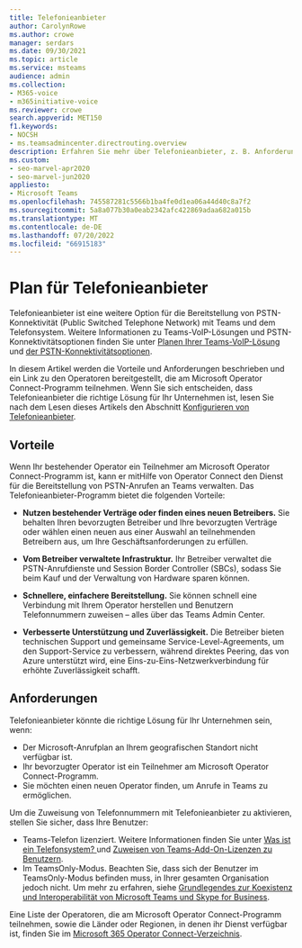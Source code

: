 ```yaml
---
title: Telefonieanbieter
author: CarolynRowe
ms.author: crowe
manager: serdars
ms.date: 09/30/2021
ms.topic: article
ms.service: msteams
audience: admin
ms.collection:
- M365-voice
- m365initiative-voice
ms.reviewer: crowe
search.appverid: MET150
f1.keywords:
- NOCSH
- ms.teamsadmincenter.directrouting.overview
description: Erfahren Sie mehr über Telefonieanbieter, z. B. Anforderungen und Planung der Bereitstellung.
ms.custom:
- seo-marvel-apr2020
- seo-marvel-jun2020
appliesto:
- Microsoft Teams
ms.openlocfilehash: 745587281c5566b1ba4fe0d1ea06a44d40c8a7f2
ms.sourcegitcommit: 5a8a077b30a0eab2342afc422869adaa682a015b
ms.translationtype: MT
ms.contentlocale: de-DE
ms.lasthandoff: 07/20/2022
ms.locfileid: "66915183"
---
```

# <a name="plan-for-operator-connect"></a>Plan für Telefonieanbieter

Telefonieanbieter ist eine weitere Option für die Bereitstellung von PSTN-Konnektivität (Public Switched Telephone Network) mit Teams und dem Telefonsystem. Weitere Informationen zu Teams-VoIP-Lösungen und PSTN-Konnektivitätsoptionen finden Sie unter [Planen Ihrer Teams-VoIP-Lösung](cloud-voice-landing-page.md) und [der PSTN-Konnektivitätsoptionen](pstn-connectivity.md).

In diesem Artikel werden die Vorteile und Anforderungen beschrieben und ein Link zu den Operatoren bereitgestellt, die am Microsoft Operator Connect-Programm teilnehmen.  Wenn Sie sich entscheiden, dass Telefonieanbieter die richtige Lösung für Ihr Unternehmen ist, lesen Sie nach dem Lesen dieses Artikels den Abschnitt [Konfigurieren von Telefonieanbieter](operator-connect-configure.md).  

## <a name="benefits"></a>Vorteile

Wenn Ihr bestehender Operator ein Teilnehmer am Microsoft Operator Connect-Programm ist, kann er mitHilfe von Operator Connect den Dienst für die Bereitstellung von PSTN-Anrufen an Teams verwalten. Das Telefonieanbieter-Programm bietet die folgenden Vorteile:

- **Nutzen bestehender Verträge oder finden eines neuen Betreibers.** Sie behalten Ihren bevorzugten Betreiber und Ihre bevorzugten Verträge oder wählen einen neuen aus einer Auswahl an teilnehmenden Betreibern aus, um Ihre Geschäftsanforderungen zu erfüllen.

- **Vom Betreiber verwaltete Infrastruktur.** Ihr Betreiber verwaltet die PSTN-Anrufdienste und Session Border Controller (SBCs), sodass Sie beim Kauf und der Verwaltung von Hardware sparen können.

- **Schnellere, einfachere Bereitstellung.** Sie können schnell eine Verbindung mit Ihrem Operator herstellen und Benutzern Telefonnummern zuweisen – alles über das Teams Admin Center.

- **Verbesserte Unterstützung und Zuverlässigkeit.** Die Betreiber bieten technischen Support und gemeinsame Service-Level-Agreements, um den Support-Service zu verbessern, während direktes Peering, das von Azure unterstützt wird, eine Eins-zu-Eins-Netzwerkverbindung für erhöhte Zuverlässigkeit schafft.

## <a name="requirements"></a>Anforderungen

 Telefonieanbieter könnte die richtige Lösung für Ihr Unternehmen sein, wenn:

- Der Microsoft-Anrufplan an Ihrem geografischen Standort nicht verfügbar ist.
- Ihr bevorzugter Operator ist ein Teilnehmer am Microsoft Operator Connect-Programm.
- Sie möchten einen neuen Operator finden, um Anrufe in Teams zu ermöglichen.

Um die Zuweisung von Telefonnummern mit Telefonieanbieter zu aktivieren, stellen Sie sicher, dass Ihre Benutzer:

- Teams-Telefon lizenziert. Weitere Informationen finden Sie unter [Was ist ein Telefonsystem? ](what-is-phone-system-in-office-365.md) und [Zuweisen von Teams-Add-On-Lizenzen zu Benutzern](teams-add-on-licensing/assign-teams-add-on-licenses.md).
- Im TeamsOnly-Modus. Beachten Sie, dass sich der Benutzer im TeamsOnly-Modus befinden muss, in Ihrer gesamten Organisation jedoch nicht. Um mehr zu erfahren, siehe [Grundlegendes zur Koexistenz und Interoperabilität von Microsoft Teams und Skype for Business](teams-and-skypeforbusiness-coexistence-and-interoperability.md).

Eine Liste der Operatoren, die am Microsoft Operator Connect-Programm teilnehmen, sowie die Länder oder Regionen, in denen ihr Dienst verfügbar ist, finden Sie im [Microsoft 365 Operator Connect-Verzeichnis](https://cloudpartners.transform.microsoft.com/practices/microsoft-365-for-operators/directory).
